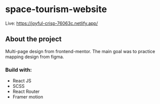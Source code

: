 # space-tourism-website

Live: https://joyful-crisp-76063c.netlify.app/

## About the project
Multi-page design from frontend-mentor. The main goal was to practice mapping design from figma.

### Build with:
- React JS
- SCSS
- React Router
- Framer motion
